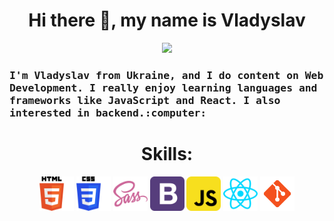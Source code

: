<h1 align="center"> Hi there 👋, my name is Vladyslav</h1>
<p align="center">
   <img src="https://media.giphy.com/media/ZVik7pBtu9dNS/giphy.gif" width=450>
</p>
<h3>  
<samp>
I'm Vladyslav from Ukraine, and I do content on Web Development. I really enjoy learning languages and frameworks like JavaScript and React. I also interested in backend.:computer:
</samp>
</h3>
<h1 align="center">Skills:</h1>
<p align="center">
<img alt="html" width="55px" src="Skills_icon/html_skill.png"/>
<img alt="css" width="55px" src="Skills_icon/css_skill.png"/>
<img alt="SCSS" width="55px" src="Skills_icon/scss_skill.png"/>
<img alt="bootstrap" width="55px" src="Skills_icon/bootstrap_skill.png" />
<img alt="js" width="55px" src="Skills_icon/js_skill.png"/>
<img alt="react" width="55px" src="Skills_icon/react_skill.png"/>
<img alt="react" width="55px" src="Skills_icon/icons8-git-96.png"/>
   
   
</p>



